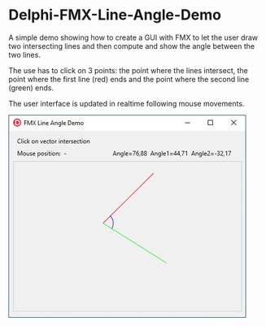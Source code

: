 # Delphi-FMX-Line-Angle-Demo
A simple demo showing how to create a GUI with FMX to let the user draw two intersecting lines and then compute and  show the angle between the two lines.

The use has to click on 3 points: the point where the lines intersect, the point where the first line (red) ends and the point where the second line (green) ends.

The user interface is updated in realtime following mouse movements.

![Screen dump](/FmxLineAngleDemoScreenDump.jpg?raw=true)
